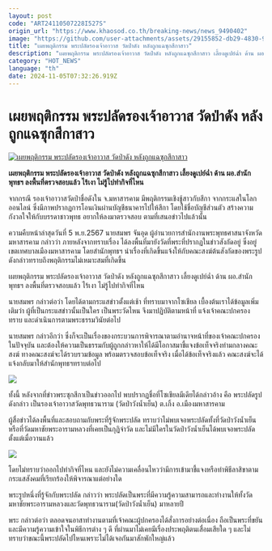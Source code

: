 ```yaml
---
layout: post
code: "ART24110507228I527S"
origin_url: "https://www.khaosod.co.th/breaking-news/news_9490402"
image: "https://github.com/user-attachments/assets/29155852-db29-4830-94d3-d207db71f86f"
title: "เผยพฤติกรรม พระปลัดรองเจ้าอาวาส วัดป่าดัง หลังถูกแฉซุกสีกาสาว"
description: "เผยพฤติกรรม พระปลัดรองเจ้าอาวาส วัดป่าดัง หลังถูกแฉซุกสีกาสาว เลี้ยงดูเปย์ฉ่ำ ด้าน ผอ.สำนักพุทธฯ ลงพื้นที่ตรวจสอบแล้ว ไร้เงา ไม่รู้ไปทำกิจที่ไหน"
category: "HOT_NEWS"
language: "th"
date: 2024-11-05T07:32:26.919Z
---
```


# เผยพฤติกรรม พระปลัดรองเจ้าอาวาส วัดป่าดัง หลังถูกแฉซุกสีกาสาว

[![เผยพฤติกรรม พระปลัดรองเจ้าอาวาส วัดป่าดัง หลังถูกแฉซุกสีกาสาว](https://www.khaosod.co.th/wpapp/uploads/2024/11/Phra-Palad-Deputy-Abbot.jpg "เผยพฤติกรรม พระปลัดรองเจ้าอาวาส วัดป่าดัง หลังถูกแฉซุกสีกาสาว")](https://www.khaosod.co.th/wpapp/uploads/2024/11/Phra-Palad-Deputy-Abbot.jpg)

**เผยพฤติกรรม พระปลัดรองเจ้าอาวาส วัดป่าดัง หลังถูกแฉซุกสีกาสาว เลี้ยงดูเปย์ฉ่ำ ด้าน ผอ.สำนักพุทธฯ ลงพื้นที่ตรวจสอบแล้ว ไร้เงา ไม่รู้ไปทำกิจที่ไหน**

จากกรณี รองเจ้าอาวาสวัดป่าชื่อดังใน จ.มหาสารคาม มีพฤติกรรมเชิงชู้สาวกับสีกา จากกระแสในโลกออนไลน์ ซึ่งมีภาพปรากฏการโอนเงินผ่านบัญชีธนาคารไปให้สีกา โดยใช้ชื่อบัญชีส่วนตัว สร้างความกังวลใจให้กับบรรดาชาวพุทธ อยากให้ลงมาตรวจสอบ ตามที่เสนอข่าวไปแล้วนั้น

ความคืบหน้าล่าสุดวันที่ 5 พ.ย.2567 นายสมพร จันอุด ผู้อำนวยการสำนักงานพระพุทธศาสนาจังหวัดมหาสารคาม กล่าวว่า ภายหลังจากทราบเรื่อง ได้ลงพื้นที่มายังวัดที่พระที่ปรากฏในข่าวสังกัดอยู่ ซึ่งอยู่เขตเทศบาลเมืองมหาสารคาม โดยสำนักพุทธฯ นำเรื่องที่เกิดขึ้นแจ้งให้กับคณะสงฆ์ต้นสังกัดของพระรูปดังกล่าวทราบถึงพฤติกรรมไม่เหมาะสมที่เกิดขึ้น

เผยพฤติกรรม พระปลัดรองเจ้าอาวาส วัดป่าดัง หลังถูกแฉซุกสีกาสาว เลี้ยงดูเปย์ฉ่ำ ด้าน ผอ.สำนักพุทธฯ ลงพื้นที่ตรวจสอบแล้ว ไร้เงา ไม่รู้ไปทำกิจที่ไหน

นายสมพร กล่าวต่อว่า โดยได้ตามกระแสข่าวตั้งแต่เช้า ที่ทราบมาจากโซเชียล เบื้องต้นเราได้ข้อมูลเพิ่มเติมว่า ผู้ที่เป็นกระแสข่าวนั้นเป็นใคร เป็นพระวัดไหน จึงมาปฏิบัติตามหน้าที่ แจ้งเจ้าคณะปกครองทราบ และดำเนินการตามพระธรรมวินัยต่อไป

นายสมพร กล่าวอีกว่า ซึ่งก็จะเป็นเรื่องของกระบวนการพิจารณาตามอำนาจหน้าที่ของเจ้าคณะปกครองในปัจจุบัน และต้องให้ความเป็นธรรมกับผู้ถูกกล่าวหาให้ได้มีโอกาสมาชี้แจงข้อเท็จจริงท่ามกลางคณะสงฆ์ ทางคณะสงฆ์จะได้รวบรวมข้อมูล พร้อมตรวจสอบข้อเท็จจริง เมื่อได้ข้อเท็จจริงแล้ว คณะสงฆ์จะได้แจ้งกลับมาให้สำนักพุทธฯทราบต่อไป

[![](https://www.khaosod.co.th/wpapp/uploads/2024/11/5-พระ7.jpg)](https://www.khaosod.co.th/wpapp/uploads/2024/11/5-พระ7.jpg)

ทั้งนี้ หลังจากที่ข่าวพระซุกสีกาเป็นข่าวออกไป พบปรากฏชื่อที่โซเชียลมีเดียได้กล่าวอ้าง คือ พระปลัดรูปดังกล่าว เป็นรองเจ้าอาวาสวัดพุทธวนาราม (วัดป่าวังน้ำเย็น) ต.เกิ้ง อ.เมืองมหาสารคาม

ผู้สื่อข่าวได้ลงพื้นที่และสอบถามกับพระที่รู้จักพระปลัด ทราบว่าไม่พบเจอพระปลัดทั้งที่วัดป่าวังน้ำเย็นหรือที่วัดมหาชัยพระอารามหลวงที่เคยเป็นกุฏิจำวัด และไม่มีใครในวัดป่าวังน้ำเย็นได้พบเจอพระปลัดตั้งแต่เมื่อวานแล้ว

[![](https://www.khaosod.co.th/wpapp/uploads/2024/11/5-พระ6.jpg)](https://www.khaosod.co.th/wpapp/uploads/2024/11/5-พระ6.jpg)

โดยไม่ทราบว่าออกไปทำกิจที่ไหน และยังไม่ความเคลื่อนไหวว่ามีการเข้ามาชี้แจงหรือทำพิธีลาสิขาตามกระแสสังคมที่เรียกร้องให้พิจารณาแต่อย่างใด

พระรูปหนึ่งที่รู้จักกับพระปลัด กล่าวว่า พระปลัดเป็นพระที่มีความรู้ความสามารถและทำงานให้ทั้งวัดมหาชัยพระอารามหลวงและวัดพุทธวนาราม(วัดป่าวังน้ำเย็น) มาหลายปี

พระ กล่าวต่อว่า ตลอดจนอาสาทำงานตามที่เจ้าคณะผู้ปกครองได้สั่งการอย่างต่อเนื่อง ถือเป็นพระที่ขยันและมีความรู้ความเข้าใจในพิธีการต่าง ๆ ดี ที่ผ่านมาไม่เคยมีเรื่องประพฤติตนเสื่อมเสียใด ๆ และไม่ทราบว่าขณะนี้พระปลัดไปไหนเพราะไม่ได้เจอกันมาสักพักใหญ่แล้ว